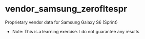 # vendor_samsung_zerofltespr
Proprietary vendor data for Samsung Galaxy S6 (Sprint)

* Note: This is a learning exercise.  I do not guarantee any results.
